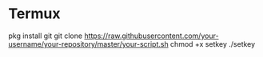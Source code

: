 # Termux
pkg install git 
git clone https://raw.githubusercontent.com/your-username/your-repository/master/your-script.sh
chmod +x setkey
./setkey
